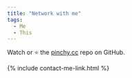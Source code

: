 ```yaml
---
title: "Network with me"
tags:
  - Me
  - This
---
```


Watch or :star: the [pinchy.cc](https://github.com/davepinch/pinchy.cc) repo on GitHub.

{% include contact-me-link.html %}